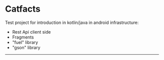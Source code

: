 # Catfacts
Test project for introduction in kotlin/java in android infrastructure:

- Rest Api client side
- Fragments
- "fuel" library
- "gson" library
<hr>